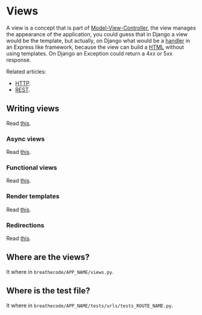 # Views

A view is a concept that is part of [Model-View-Controller](https://en.wikipedia.org/wiki/Model–view–controller), the view manages the appearance of the application, you could guess that in Django a view would be the template, but actually, on Django what would be a [handler](https://expressjs.com/en/guide/routing.html) in an Express like framework, because the view can build a [HTML](https://en.wikipedia.org/wiki/HTML) without using templates. On Django an Exception could return a 4xx or 5xx response.

Related articles:

- [HTTP](https://en.wikipedia.org/wiki/HTTP).
- [REST](https://en.wikipedia.org/wiki/REST).

## Writing views

Read [this](https://docs.djangoproject.com/en/5.0/topics/http/views/).

### Async views

Read [this](https://docs.djangoproject.com/en/5.0/topics/http/views/#async-views).

### Functional views

Read [this](https://docs.djangoproject.com/en/5.0/topics/http/decorators/).

### Render templates

Read [this](https://docs.djangoproject.com/en/5.0/topics/http/shortcuts/#render).

### Redirections

Read [this](https://docs.djangoproject.com/en/5.0/ref/contrib/redirects/).

## Where are the views?

It where in `breathecode/APP_NAME/views.py`.

## Where is the test file?

It where in `breathecode/APP_NAME/tests/urls/tests_ROUTE_NAME.py`.
